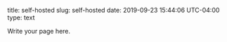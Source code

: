 title: self-hosted
slug: self-hosted
date: 2019-09-23 15:44:06 UTC-04:00
type: text

Write your page here.
